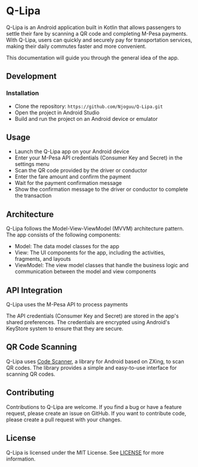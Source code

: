 # Q-Lipa
Q-Lipa is an Android application built in Kotlin that allows passengers to settle their fare by scanning a QR code and completing M-Pesa payments. With Q-Lipa, users can quickly and securely pay for transportation services, making their daily commutes faster and more convenient.

This documentation will guide you through the general idea of the app.

## Development
### Installation
- Clone the repository: `https://github.com/Njoguu/Q-Lipa.git`
- Open the project in Android Studio
- Build and run the project on an Android device or emulator

## Usage
- Launch the Q-Lipa app on your Android device
- Enter your M-Pesa API credentials (Consumer Key and Secret) in the settings menu
- Scan the QR code provided by the driver or conductor
- Enter the fare amount and confirm the payment
- Wait for the payment confirmation message
- Show the confirmation message to the driver or conductor to complete the transaction

## Architecture
Q-Lipa follows the Model-View-ViewModel (MVVM) architecture pattern. The app consists of the following components:

- Model: The data model classes for the app
- View: The UI components for the app, including the activities, fragments, and layouts
- ViewModel: The view model classes that handle the business logic and communication between the model and view components

## API Integration
Q-Lipa uses the M-Pesa API to process payments

The API credentials (Consumer Key and Secret) are stored in the app's shared preferences. The credentials are encrypted using Android's KeyStore system to ensure that they are secure.

## QR Code Scanning
Q-Lipa uses [Code Scanner](https://github.com/yuriy-budiyev/code-scanner), a library for Android based on ZXing, to scan QR codes. The library provides a simple and easy-to-use interface for scanning QR codes.

## Contributing
Contributions to Q-Lipa are welcome. If you find a bug or have a feature request, please create an issue on GitHub. If you want to contribute code, please create a pull request with your changes.

## License
Q-Lipa is licensed under the MIT License. See [LICENSE](https://github.com/Njoguu/Q-Lipa/blob/main/LICENSE) for more information.



